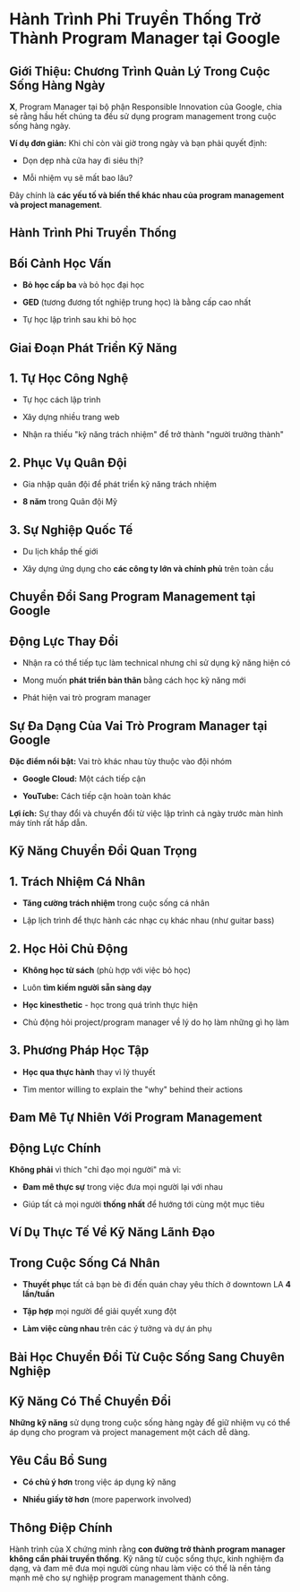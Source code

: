 # Hành Trình Phi Truyền Thống Trở Thành Program Manager tại Google

## Giới Thiệu: Chương Trình Quản Lý Trong Cuộc Sống Hàng Ngày

**X**, Program Manager tại bộ phận Responsible Innovation của Google, chia sẻ rằng hầu hết chúng ta đều sử dụng program management trong cuộc sống hàng ngày.

**Ví dụ đơn giản:** Khi chỉ còn vài giờ trong ngày và bạn phải quyết định:

- Dọn dẹp nhà cửa hay đi siêu thị?
    
- Mỗi nhiệm vụ sẽ mất bao lâu?
    

Đây chính là **các yếu tố và biến thể khác nhau của program management và project management**.

## Hành Trình Phi Truyền Thống

## Bối Cảnh Học Vấn

- **Bỏ học cấp ba** và bỏ học đại học
    
- **GED** (tương đương tốt nghiệp trung học) là bằng cấp cao nhất
    
- Tự học lập trình sau khi bỏ học
    

## Giai Đoạn Phát Triển Kỹ Năng

## 1. Tự Học Công Nghệ

- Tự học cách lập trình
    
- Xây dựng nhiều trang web
    
- Nhận ra thiếu "kỹ năng trách nhiệm" để trở thành "người trưởng thành"
    

## 2. Phục Vụ Quân Đội

- Gia nhập quân đội để phát triển kỹ năng trách nhiệm
    
- **8 năm** trong Quân đội Mỹ
    

## 3. Sự Nghiệp Quốc Tế

- Du lịch khắp thế giới
    
- Xây dựng ứng dụng cho **các công ty lớn và chính phủ** trên toàn cầu
    

## Chuyển Đổi Sang Program Management tại Google

## Động Lực Thay Đổi

- Nhận ra có thể tiếp tục làm technical nhưng chỉ sử dụng kỹ năng hiện có
    
- Mong muốn **phát triển bản thân** bằng cách học kỹ năng mới
    
- Phát hiện vai trò program manager
    

## Sự Đa Dạng Của Vai Trò Program Manager tại Google

**Đặc điểm nổi bật:** Vai trò khác nhau tùy thuộc vào đội nhóm

- **Google Cloud:** Một cách tiếp cận
    
- **YouTube:** Cách tiếp cận hoàn toàn khác
    

**Lợi ích:** Sự thay đổi và chuyển đổi từ việc lập trình cả ngày trước màn hình máy tính rất hấp dẫn.

## Kỹ Năng Chuyển Đổi Quan Trọng

## 1. Trách Nhiệm Cá Nhân

- **Tăng cường trách nhiệm** trong cuộc sống cá nhân
    
- Lập lịch trình để thực hành các nhạc cụ khác nhau (như guitar bass)
    

## 2. Học Hỏi Chủ Động

- **Không học từ sách** (phù hợp với việc bỏ học)
    
- Luôn **tìm kiếm người sẵn sàng dạy**
    
- **Học kinesthetic** - học trong quá trình thực hiện
    
- Chủ động hỏi project/program manager về lý do họ làm những gì họ làm
    

## 3. Phương Pháp Học Tập

- **Học qua thực hành** thay vì lý thuyết
    
- Tìm mentor willing to explain the "why" behind their actions
    

## Đam Mê Tự Nhiên Với Program Management

## Động Lực Chính

**Không phải** vì thích "chỉ đạo mọi người" mà vì:

- **Đam mê thực sự** trong việc đưa mọi người lại với nhau
    
- Giúp tất cả mọi người **thống nhất** để hướng tới cùng một mục tiêu
    

## Ví Dụ Thực Tế Về Kỹ Năng Lãnh Đạo

## Trong Cuộc Sống Cá Nhân

- **Thuyết phục** tất cả bạn bè đi đến quán chay yêu thích ở downtown LA **4 lần/tuần**
    
- **Tập hợp** mọi người để giải quyết xung đột
    
- **Làm việc cùng nhau** trên các ý tưởng và dự án phụ
    

## Bài Học Chuyển Đổi Từ Cuộc Sống Sang Chuyên Nghiệp

## Kỹ Năng Có Thể Chuyển Đổi

**Những kỹ năng** sử dụng trong cuộc sống hàng ngày để giữ nhiệm vụ có thể áp dụng cho program và project management một cách dễ dàng.

## Yêu Cầu Bổ Sung

- **Có chủ ý hơn** trong việc áp dụng kỹ năng
    
- **Nhiều giấy tờ hơn** (more paperwork involved)
    

## Thông Điệp Chính

Hành trình của X chứng minh rằng **con đường trở thành program manager không cần phải truyền thống**. Kỹ năng từ cuộc sống thực, kinh nghiệm đa dạng, và đam mê đưa mọi người cùng nhau làm việc có thể là nền tảng mạnh mẽ cho sự nghiệp program management thành công.